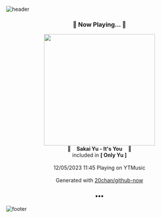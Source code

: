 ![header](https://capsule-render.vercel.app/api?type=wave&height=170&section=header&fontColor=090707&fontAlignX=45&fontAlignY=65&fontSize=100)

<h3 align="center">🎵 Now Playing... 🎵</h3>
<p align="center">
  <a href="https://music.youtube.com/watch?v=PHyjB_ow4D0">
    <img width="300" src="https://lh3.googleusercontent.com/sdqWrRfTwR0OUV_jdIQWKDXU1jnL7cmdcJtOgwDT2cC-3ngpTQQKg7sdkrmGJqgo3aSLSgEwyWmarKg">
  </a>
  <br>
  🎵&nbsp&nbsp&nbsp <b>Sakai Yu - It's You</b> &nbsp&nbsp&nbsp🎵
  <br>
  included in <b>[ Only Yu ]</b>
  
  <br />
  <br />
  12/05/2023 11:45 Playing on YTMusic
  <br />
  <br />
  Generated with <a href="https://github.com/20chan/github-now">20chan/github-now</a>
</p>

<h3 align="center">•••</h3>

![footer](https://capsule-render.vercel.app/api?type=wave&height=150&section=footer)
